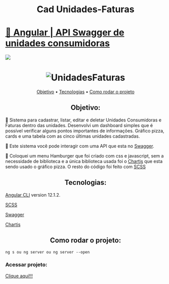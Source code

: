 <h1 align="center">Cad Unidades-Faturas</h1>
<h1>
    <a href="https://angular.io/">🔗
     Angular
     </a>
     <a href="https://api.dev.grupogera.com/processo-seletivo/api-docs/"> |
     API Swagger de unidades consumidoras
     </a>
</h1>


<img src="https://img.shields.io/static/v1?label=UnidadesFaturas&message=Greg%C3%B3rioNeto&color=7159c1&style=for-the-badge&logo=ghost">

<h1 align="center">
  <img alt="UnidadesFaturas" title="#UnidadesFaturas" src="https://i.picasion.com/pic91/b77a291dd272dee86cccbf69d0e60d1a.gif" />
</h1>

<p align="center">
 <a href="#objetivo">Objetivo</a> •
 <a href="#tecnologias">Tecnologias</a> •
 <a href="#tecnologias">Como rodar o projeto</a> 
</p>

<h2 align="center">
Objetivo:
</h2>

<p>
🚀 Sistema para cadastrar, listar, editar e deletar Unidades Consumidoras e Faturas dentro das unidades. Desenvolvi um dashboard simples que é possível verificar alguns pontos importantes de informações. Gráfico pizza, cards e uma tabela com as cinco últimas unidades cadastradas.
</p>
<p>
🚀 Este sistema você pode interagir com uma API que esta no <a href="https://api.dev.grupogera.com/processo-seletivo/api-docs/">Swagger</a>.
</p>
<p>
🚀 Coloquei um menu Hamburger que foi criado com css e javascript, sem a necessidade de biblioteca e a única biblioteca usada foi o <a href="https://www.chartjs.org/">Chartjs</a> que esta sendo usado o gráfico pizza. O resto do código foi feito com <a href="https://sass-lang.com/">SCSS</a>
</p>

<h2 align="center">
Tecnologias:
</h2>

<p align="center">

[Angular CLI](https://github.com/angular/angular-cli) version 12.1.2.

[SCSS](https://sass-lang.com/)

[Swagger](https://api.dev.grupogera.com/processo-seletivo/api-docs/)

[Chartjs](https://www.chartjs.org/)

</p>


<h2 align="center">
Como rodar o projeto:
</h2>

```
ng s ou ng server ou ng server --open
```

<h3>Acessar projeto: </h3> <a href="http://localhost:4200/">Clique aqui!!!</a>